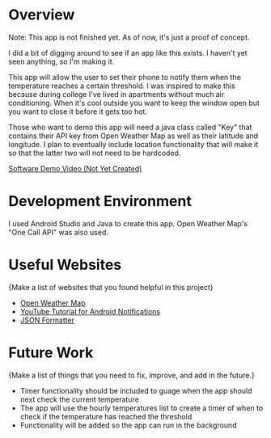 # Overview

Note: This app is not finished yet. As of now, it's just a proof of concept.

I did a bit of digging around to see if an app like this exists. I haven't yet seen anything, so I'm making it.

This app will allow the user to set their phone to notify them when the temperature reaches a certain threshold. I was inspired to make this because during college I've lived in apartments without much air conditioning. When it's cool outside you want to keep the window open but you want to close it before it gets too hot.

Those who want to demo this app will need a java class called "Key" that contains their API key from Open Weather Map as well as their latitude and longitude. I plan to eventually include location functionality that will make it so that the latter two will not need to be hardcoded.


[Software Demo Video (Not Yet Created)](http://youtube.link.goes.here)

# Development Environment

I used Android Studio and Java to create this app. Open Weather Map's "One Call API" was also used.

# Useful Websites

{Make a list of websites that you found helpful in this project}
* [Open Weather Map](https://openweathermap.org/api)
* [YouTube Tutorial for Android Notifications](https://www.youtube.com/watch?v=Y73r1Q7RZwM)
* [JSON Formatter](https://jsonformatter.curiousconcept.com/#)

# Future Work

{Make a list of things that you need to fix, improve, and add in the future.}
* Timer functionality should be included to guage when the app should next check the current temperature
* The app will use the hourly temperatures list to create a timer of when to check if the temperature has reached the threshold
* Functionality will be added so the app can run in the background